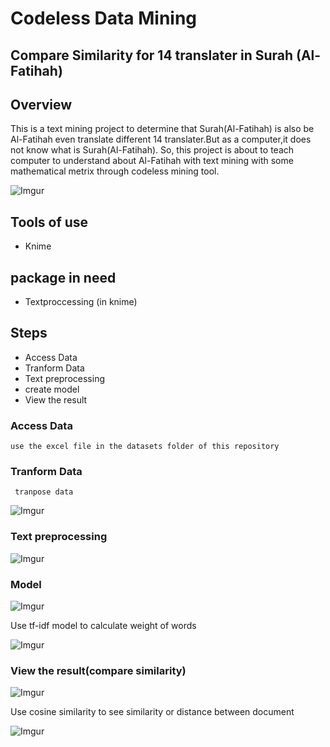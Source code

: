 # Codeless Data Mining

## Compare Similarity for 14 translater in Surah (Al-Fatihah)
 
## Overview
This is a text mining project to determine that Surah(Al-Fatihah) is also be Al-Fatihah even translate different 14 translater.But as a computer,it does not know what is Surah(Al-Fatihah). So, this project is about to teach computer to understand about Al-Fatihah with text mining with some mathematical metrix through codeless mining tool.

![Imgur](https://i.imgur.com/NfvT4IG.png)

## Tools of use
- Knime

## package in need
- Textproccessing (in knime)
 
## Steps

- Access Data
- Tranform Data
- Text preprocessing
- create model
- View the result

### Access Data

    use the excel file in the datasets folder of this repository

### Tranform Data

     tranpose data 

![Imgur](https://i.imgur.com/vQIxQjY.png)

### Text preprocessing

![Imgur](https://i.imgur.com/ZB4hCq4.png)

### Model 

![Imgur](https://i.imgur.com/wjwSU2Q.png)

Use tf-idf model to calculate weight of words

![Imgur](https://i.imgur.com/E1nmjqa.png)

  
### View the result(compare similarity)

![Imgur](https://i.imgur.com/i96p4GG.png)

Use cosine similarity to see similarity or distance between document

![Imgur](https://i.imgur.com/bAJSSM3.png)

